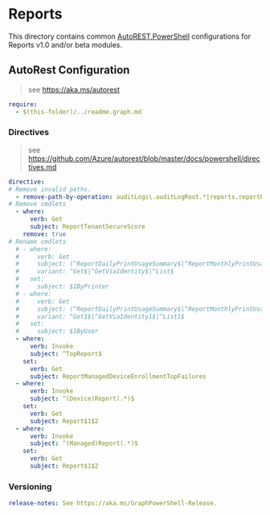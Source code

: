 # Reports

This directory contains common [AutoREST.PowerShell](https://github.com/Azure/autorest.powershell) configurations for Reports v1.0 and/or beta modules.

## AutoRest Configuration

> see <https://aka.ms/autorest>

``` yaml
require:
  - $(this-folder)/../readme.graph.md
```

### Directives

> see https://github.com/Azure/autorest/blob/master/docs/powershell/directives.md

``` yaml
directive:
# Remove invalid paths.
  - remove-path-by-operation: auditLogs\.auditLogRoot.*|reports.reportRoot.*|(auditLogs|reports)_(Create|Delete|Update).*
# Remove cmdlets
  - where:
      verb: Get
      subject: ReportTenantSecureScore
    remove: true
# Rename cmdlets
  # - where:
  #     verb: Get
  #     subject: (^ReportDailyPrintUsageSummary$|^ReportMonthlyPrintUsageSummary$)
  #     variant: ^Get$|^GetViaIdentity$|^List$
  #   set:
  #     subject: $1ByPrinter
  # - where:
  #     verb: Get
  #     subject: (^ReportDailyPrintUsageSummary$|^ReportMonthlyPrintUsageSummary$)
  #     variant: ^Get1$|^GetViaIdentity1$|^List1$
  #   set:
  #     subject: $1ByUser
  - where:
      verb: Invoke
      subject: ^TopReport$
    set:
      verb: Get
      subject: ReportManagedDeviceEnrollmentTopFailures
  - where:
      verb: Invoke
      subject: ^(Device)Report(.*)$
    set:
      verb: Get
      subject: Report$1$2
  - where:
      verb: Invoke
      subject: ^(Managed)Report(.*)$
    set:
      verb: Get
      subject: Report$1$2
```

### Versioning

``` yaml
release-notes: See https://aka.ms/GraphPowerShell-Release.
```
